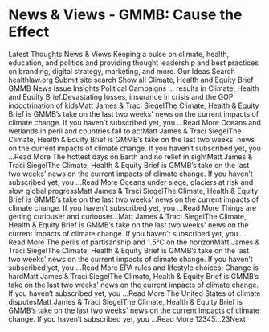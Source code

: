 # News & Views - GMMB: Cause the Effect


Latest Thoughts 
News & Views 
Keeping a pulse on climate, health, education, and politics and providing thought leadership and best practices on branding, digital strategy, marketing, and more. 
Our Ideas
Search healthlaw.org
Submit site search
Show all
Climate, Health and Equity Brief
GMMB News
Issue Insights
Political Campaigns
… results in Climate, Health and Equity Brief.Devastating losses, insurance in crisis and the GOP indoctrination of kidsMatt James & Traci SiegelThe Climate, Health & Equity Brief is GMMB’s take on the last two weeks' news on the current impacts of climate change. If you haven’t subscribed yet, you …Read More Oceans and wetlands in peril and countries fail to actMatt James & Traci SiegelThe Climate, Health & Equity Brief is GMMB’s take on the last two weeks' news on the current impacts of climate change. If you haven’t subscribed yet, you …Read More The hottest days on Earth and no relief in sightMatt James & Traci SiegelThe Climate, Health & Equity Brief is GMMB’s take on the last two weeks' news on the current impacts of climate change. If you haven’t subscribed yet, you …Read More Oceans under siege, glaciers at risk and slow global progressMatt James & Traci SiegelThe Climate, Health & Equity Brief is GMMB’s take on the last two weeks' news on the current impacts of climate change. If you haven’t subscribed yet, you …Read More Things are getting curiouser and curiouser…Matt James & Traci SiegelThe Climate, Health & Equity Brief is GMMB’s take on the last two weeks' news on the current impacts of climate change. If you haven’t subscribed yet, you …Read More The perils of partisanship and 1.5°C on the horizonMatt James & Traci SiegelThe Climate, Health & Equity Brief is GMMB’s take on the last two weeks' news on the current impacts of climate change. If you haven’t subscribed yet, you …Read More EPA rules and lifestyle choices: Change is hardMatt James & Traci SiegelThe Climate, Health & Equity Brief is GMMB’s take on the last two weeks' news on the current impacts of climate change. If you haven’t subscribed yet, you …Read More The United States of climate disputesMatt James & Traci SiegelThe Climate, Health & Equity Brief is GMMB’s take on the last two weeks' news on the current impacts of climate change. If you haven’t subscribed yet, you …Read More 
12345…23Next 
 
